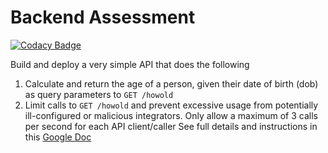 # Backend Assessment

[![Codacy Badge](https://app.codacy.com/project/badge/Grade/c92643403d914c5b82865734262aaea6)](https://www.codacy.com/gh/johnebri/howoldapi/dashboard?utm_source=github.com&amp;utm_medium=referral&amp;utm_content=johnebri/howoldapi&amp;utm_campaign=Badge_Grade)

Build and deploy a very simple API that does the following
1.  Calculate and return the age of a person, given their date of birth (dob) as query parameters to `GET /howold`
2.  Limit calls to `GET /howold` and prevent excessive usage from potentially ill-configured or malicious integrators. Only allow a maximum of 3 calls per second for each API client/caller
See full details and instructions in this [Google Doc](https://docs.google.com/document/d/1ma5vKz0j34gwI9WYrZddMM1ENlQddGOVFJ5qdSq2QlQ)